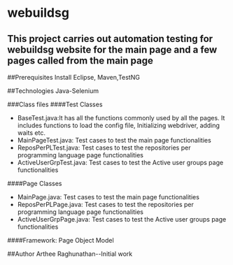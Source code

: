 # webuildsg
## This project carries out automation testing for webuildsg website for the main page and a few pages called from the main page
##Prerequisites
Install Eclipse, Maven,TestNG

##Technologies
Java-Selenium

###Class files
####Test Classes
* BaseTest.java:It has all the functions commonly used by all the pages. It includes functions to load the config file, Initializing webdriver, adding waits etc.
* MainPageTest.java: Test cases to test the main page functionalities
* ReposPerPLTest.java: Test cases to test the repositories per programming language page functionalities
* ActiveUserGrpTest.java: Test cases to test the Active user groups page functionalities

####Page Classes
* MainPage.java: Test cases to test the main page functionalities
* ReposPerPLPage.java: Test cases to test the repositories per programming language page functionalities
* ActiveUserGrpPage.java: Test cases to test the Active user groups page functionalities

####Framework: Page Object Model

##Author
Arthee Raghunathan--Initial work
